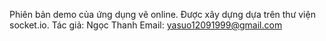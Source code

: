 Phiên bản demo của ứng dụng vẽ online.
Được xây dựng dựa trên thư viện socket.io.
Tác giả: Ngọc Thanh
Email: yasuo12091999@gmail.com